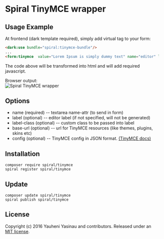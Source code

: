 # Spiral TinyMCE wrapper

## Usage Example

At frontend (dark template required), simply add virtual tag to your form:

```html
<dark:use bundle="spiral:tinymce-bundle"/>
...
<form:tinymce  value="Lorem Ipsum is simply dummy text" name="editor" label="My tinyMCE"/>
```
The code above will be transformed into html and will add required javascript.

Browser output:  
![Spiral TinyMCE wrapper](https://cloud.githubusercontent.com/assets/12486924/12951274/987bc650-d022-11e5-99fe-e6a240fc1514.jpg)

## Options

* name (required) -- textarea name-attr (to send in form)
* label (optional) -- editor label (if not specified, will not be generated)
* label-class (optional) -- custom class to be passed into label 
* base-url (optional) -- url for TinyMCE resources (like themes, plugins, skins etc)
* config (optional) -- TinyMCE config in JSON format. [(TinyMCE docs)](https://www.tinymce.com/docs/)

## Installation

`composer require spiral/tinymce`  
`spiral register spiral/tinymce`

## Update
`composer update spiral/tinymce`  
`spiral publish spiral/tinymce`

## License

Copyright (c) 2016 Yauheni Yasinau and contributors. Released under an [MIT license](https://github.com/spiral-modules/tinymce/blob/master/LICENSE).
